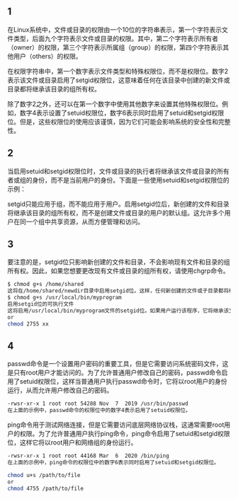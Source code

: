 
## 1
在Linux系统中，文件或目录的权限由一个10位的字符串表示，第一个字符表示文件类型，后面九个字符表示文件或目录的权限。其中，第二个字符表示所有者（owner）的权限，第三个字符表示所属组（group）的权限，第四个字符表示其他用户（others）的权限。


在权限字符串中，第一个数字表示文件类型和特殊权限位，而不是权限位。数字2表示该文件或目录启用了setgid权限位，这意味着任何在该目录中创建的新文件或目录都将继承该目录的组所有权。


除了数字2之外，还可以在第一个数字中使用其他数字来设置其他特殊权限位。例如，数字4表示设置了setuid权限位，数字6表示同时启用了setuid和setgid权限位。但是，这些权限位的使用应该谨慎，因为它们可能会影响系统的安全性和完整性。


## 2
当启用setuid和setgid权限位时，文件或目录的执行者将继承该文件或目录的所有者或组的身份，而不是当前用户的身份。下面是一些使用setuid和setgid权限位的示例：

setgid只能应用于组，而不能应用于用户。启用setgid位后，新创建的文件和目录将继承该目录的组所有权，而不是创建文件或目录的用户的默认组。这允许多个用户在同一个组中共享资源，从而方便管理和访问。 


## 3
要注意的是，setgid位只影响新创建的文件和目录，不会影响现有文件和目录的组所有权。因此，如果您想要更改现有文件或目录的组所有权，请使用chgrp命令。

```bash
$ chmod g+s /home/shared
这将在/home/shared/newdir目录中启用setgid位。这样，任何新创建的文件或子目录都将继承该目录的组所有权。
$ chmod g+s /usr/local/bin/myprogram
启用setgid位的可执行文件
这将启用/usr/local/bin/myprogram文件的setgid位。如果用户运行该程序，它将继承该文件的组所有权。
or
chmod 2755 xx
```
## 4

passwd命令是一个设置用户密码的重要工具，但是它需要访问系统密码文件，这是只有root用户才能访问的。为了允许普通用户修改自己的密码，passwd命令启用了setuid权限位，这样当普通用户执行passwd命令时，它将以root用户的身份运行，从而允许用户修改自己的密码。

```bash
-rwsr-xr-x 1 root root 54288 Nov  7  2019 /usr/bin/passwd
在上面的示例中，passwd命令的权限位中的数字4表示启用了setuid权限位。
```

ping命令用于测试网络连接，但是它需要访问底层网络协议栈，这通常需要root用户的权限。为了允许普通用户执行ping命令，ping命令启用了setuid和setgid权限位，这样它将以root用户和网络组的身份运行。
```bash
-rwsr-xr-x 1 root root 44168 Mar  6  2020 /bin/ping
在上面的示例中，ping命令的权限位中的数字6表示同时启用了setuid和setgid权限位。
```

```bash
chmod u+s /path/to/file
or
chmod 4755 /path/to/file

```
